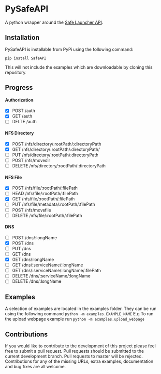 PySafeAPI
=========

A python wrapper around the [Safe Launcher API](https://maidsafe.readme.io/docs/introduction).

Installation
------------

PySafeAPI is installable from PyPi using the following command:

`pip install SafeAPI`

This will not include the examples which are downloadable by cloning this repository.

Progress
--------
#### Authorization
- [x] POST /auth
- [x] GET /auth
- [ ] DELTE /auth

#### NFS Directory
- [x] POST /nfs/directory/:rootPath/:directoryPath
- [x] GET /nfs/directory/:rootPath/:directoryPath/
- [ ] PUT /nfs/directory/:rootPath/:directoryPath
- [ ] POST /nfs/movedir
- [ ] DELETE /nfs/directory/:rootPath/:directoryPath

#### NFS File
- [x] POST /nfs/file/:rootPath/:filePath
- [ ] HEAD /nfs/file/:rootPath/:filePath
- [x] GET /nfs/file/:rootPath/:filePath
- [ ] PUT /nfs/file/metadata/:rootPath/:filePath
- [ ] POST /nfs/movefile
- [ ] DELETE /nfs/file/:rootPath/:filePath

#### DNS
- [ ] POST /dns/:longName
- [x] POST /dns
- [ ] PUT /dns
- [ ] GET /dns
- [x] GET /dns/:longName
- [ ] GET /dns/:serviceName/:longName
- [ ] GET /dns/:serviceName/:longName/:filePath
- [ ] DELETE /dns/:serviceName/:longName
- [ ] DELETE /dns/:longName

Examples
--------

A selection of examples are located in the examples folder.  They can be run using the following command 
`python -m examples.EXAMPLE_NAME`
E.g To run the upload webpage example run
`python -m examples.upload_webpage`

Contributions
-------------

If you would like to contribute to the development of this project please feel free to submit a pull request.  Pull requests should be submitted to the current development branch.  Pull requests to master will be rejected.  Contributions for any of the missing URLs, extra examples, documentation and bug fixes are all welcome.
